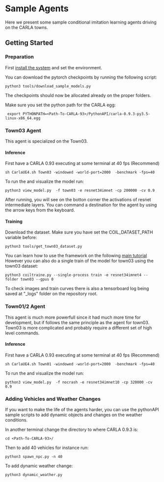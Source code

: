 Sample Agents
============


Here we present some sample conditional imitation learning
agents driving on the CARLA towns.


Getting Started
-------------
### Preparation

First [install the system](../README.md/#installation) and set the environment.

You can download the pytorch checkpoints by running the following script:

    python3 tools/download_sample_models.py

The checkpoints should now be allocated already on the proper folders.

Make sure you set the python path for the CARLA egg:

     export PYTHONPATH=<Path-To-CARLA-93>/PythonAPI/carla-0.9.3-py3.5-linux-x86_64.egg


### Town03 Agent

This agent is specialized on the Town03.

#### Inference

First have a CARLA 0.93 executing at some terminal at 40 fps (Recommend)

    sh CarlaUE4.sh Town03 -windowed -world-port=2000  -benchmark -fps=40
 

To run the and visualize the model run:

    python3 view_model.py  -f town03 -e resnet34imnet -cp 200000 -cv 0.9

After running, you will see on the botton corner the activations of resnet intermediate
layers. You can command a destination for the agent by using the arrow keys from the keyboard.


#### Training


Download the dataset. Make sure you have set the COIL_DATASET_PATH variable before:

    python3 tools/get_town03_dataset.py

You can learn how to use the framework on the following [main tutorial](../README.md)
However you can also do a single train of the model for town03 using the
town03 dataset:

    python3 coiltraine.py --single-process train -e resnet34imnet4 --folder town03 --gpus 0

To check images and train curves there is also a tensorboard log
being saved at "_logs" folder on the repository root.



###  Town01/2 Agent

This agent is much more powerfull since it had much more
time for development, but if follows the same principle as the
agent for town03. Town03 is more complicated and probably
require a different set of high level commands.

#### Inference

First have a CARLA 0.93 executing at some terminal at 40 fps (Recommend)

    sh CarlaUE4.sh Town01 -windowed -world-port=2000  -benchmark -fps=40
 
To run the and visualize the model run:

    python3 view_model.py  -f nocrash -e resnet34imnet10 -cp 320000 -cv 0.9

### Adding Vehicles and Weather Changes

If you want to make the life of the agents harder, you can use the pythonAPI sample
scripts to add dynamic objects and changes on the weather conditions.

In another terminal change the directory to where CARLA 0.9.3 is:

    cd <Path-To-CARLA-93>/

Then to add 40 vehicles for instance run:

    python3 spawn_npc.py -n 40
    
To add dynamic weather change:

    python3 dynamic_weather.py
    








